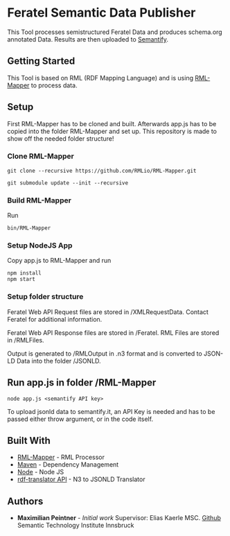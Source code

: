# Feratel Semantic Data Publisher

This Tool processes semistructured Feratel Data and produces schema.org annotated Data.
Results are then uploaded to [Semantify](http://www.dropwizard.io/1.0.2/docs/).

## Getting Started

This Tool is based on RML (RDF Mapping Language) and is using [RML-Mapper](https://github.com/RMLio/RML-Mapper) to process data.
## Setup

First RML-Mapper has to be cloned and built. Afterwards app.js has to be copied into the folder RML-Mapper and set up. This repository is made to show off the needed folder structure!
### Clone RML-Mapper
```
git clone --recursive https://github.com/RMLio/RML-Mapper.git

git submodule update --init --recursive
```
### Build RML-Mapper
Run
```
bin/RML-Mapper
```
### Setup NodeJS App
Copy app.js to RML-Mapper and run
```
npm install
npm start
```
### Setup folder structure

Feratel Web API Request files are stored in /XMLRequestData.
Contact Feratel for additional information.

Feratel Web API Response files are stored in /Feratel.
RML Files are stored in /RMLFiles.

Output is generated to /RMLOutput in .n3 format and is converted to JSON-LD Data into the folder /JSONLD.

## Run app.js in folder /RML-Mapper
```
node app.js <semantify API key>
```
To upload jsonld data to semantify.it, an API Key is needed and has to be passed either throw argument, or in the code itself.

## Built With

* [RML-Mapper](https://github.com/RMLio/RML-Mapper) - RML Processor
* [Maven](https://maven.apache.org/) - Dependency Management
* [Node](https://nodejs.org/en/) - Node JS
* [rdf-translator API](https://www.npmjs.com/package/rdf-translator) - N3 to JSONLD Translator

## Authors

* **Maximilian Peintner** - *Initial work*
Supervisor: Elias Kaerle MSC. [Github](https://github.com/eliaskaerle)
Semantic Technology Institute Innsbruck
